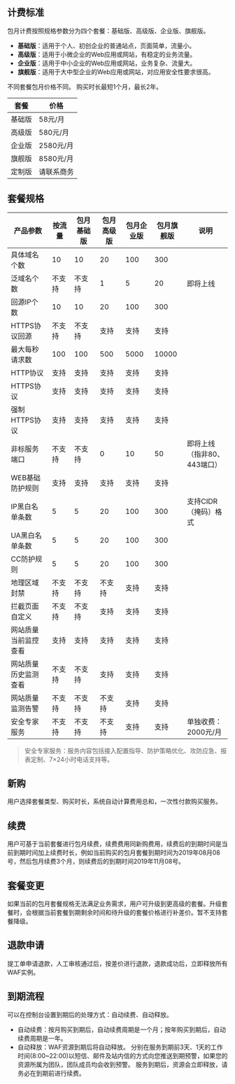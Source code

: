 ## 计费标准
包月计费按照规格参数分为四个套餐：基础版、高级版、企业版、旗舰版。
- **基础版**：适用于个人、初创企业的普通站点，页面简单，流量小。
- **高级版**：适用于小微企业的Web应用或网站，有稳定的业务流量。
- **企业版**：适用于中小企业的Web应用或网站，业务复杂、流量大。
- **旗舰版**：适用于大中型企业的Web应用或网站，对应用安全性要求很高。

不同套餐包月价格不同。
购买时长最短1个月，最长2年。

|套餐|价格|
|-|-|
|基础版|58元/月|
|高级版|580元/月|
|企业版|2580元/月|
|旗舰版|8580元/月|
|定制版|请联系商务|

## 套餐规格
|产品参数|按流量|包月基础版|包月高级版|包月企业版|包月旗舰版|说明|
|-|-|-|-|-|-|-|
|具体域名个数|10|10|20|100|300|
|泛域名个数|不支持|不支持|1|5|20|即将上线|
|回源IP个数|10|10|20|100|300|
|HTTPS协议回源|不支持|不支持|支持|支持|支持|
|最大每秒请求数|100|100|500|5000|10000|
|HTTP协议|支持|支持|支持|支持|支持|
|HTTPS协议|支持|支持|支持|支持|支持|
|强制HTTPS协议|支持|支持|支持|支持|支持|
|非标服务端口|不支持|不支持|0|10|50|即将上线（指非80、443端口）|
|WEB基础防护规则|支持|支持|支持|支持|支持|
|IP黑白名单条数|5|5|20|100|300|支持CIDR（掩码）格式|
|UA黑白名单条数|5|5|20|100|300|
|CC防护规则|5|5|20|100|300|
|地理区域封禁|不支持|不支持|不支持|支持|支持|
|拦截页面自定义|不支持|不支持|支持|支持|支持|
|网站质量当前监控查看|支持|支持|支持|支持|支持|
|网站质量历史监测查看|不支持|不支持|支持|支持|支持|
|网站质量监测告警|不支持|不支持|不支持|支持|支持|
|安全专家服务|不支持|不支持|不支持|支持|支持|单独收费：2000元/月|

>安全专家服务：服务内容包括接入配置指导、防护策略优化、攻防应急、报表定制、7&times;24小时电话支持等。

## 新购
用户选择套餐类型、购买时长，系统自动计算费用总和，一次性付款购买服务。

## 续费
用户可基于当前套餐进行包月续费，续费费用同新购费用，续费后的到期时间是当前到期时间加上续费时长，例如当前购买的包月套餐到期时间为2019年08月08号，然后包月续费3个月，则续费后的到期时间2019年11月08号。

## 套餐变更
如果当前的包月套餐规格无法满足业务需求，用户可升级到更高级的套餐。升级套餐时，会根据当前套餐到期剩余时间和待升级的套餐价格进行补差价。暂不支持套餐降级。

## 退款申请
提工单申请退款，人工审核通过后，按差价进行退款，退款成功后，立即释放所有WAF实例。

## 到期流程
可以在控制台设置到期后的处理方式：自动续费、自动释放。
- 自动续费：按月购买到期后，自动续费周期是一个月；按年购买到期后，自动续费周期是一年。
- 自动释放：WAF资源到期后将自动释放。
分别在服务到期前3天、1天的工作时间(8:00~22:00)以短信、邮件及站内信的方式向您推送到期预警，如果您的资源所属为团队，团队成员均会收到预警。
服务到期后，资源会立即释放，请务必在到期前进行续费。